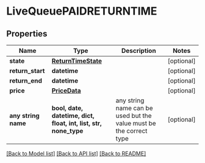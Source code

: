 # LiveQueuePAIDRETURNTIME


## Properties
Name | Type | Description | Notes
------------ | ------------- | ------------- | -------------
**state** | [**ReturnTimeState**](ReturnTimeState.md) |  | [optional] 
**return_start** | **datetime** |  | [optional] 
**return_end** | **datetime** |  | [optional] 
**price** | [**PriceData**](PriceData.md) |  | [optional] 
**any string name** | **bool, date, datetime, dict, float, int, list, str, none_type** | any string name can be used but the value must be the correct type | [optional]

[[Back to Model list]](../README.md#documentation-for-models) [[Back to API list]](../README.md#documentation-for-api-endpoints) [[Back to README]](../README.md)


